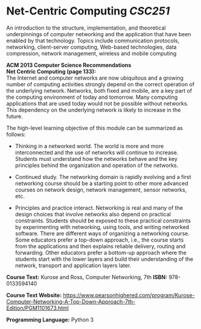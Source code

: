 # Net-Centric Computing *CSC251*
An introduction to the structure, implementation, and theoretical underpinnings of computer networking and the application that have been enabled by that technology. Topics include communication protocols, networking, client-server computing, Web-based technologies, data compression, network management, wireless and mobile computing

**ACM 2013 Computer Science Recommendations** <br>
**Net Centric Computing (page 133):**<br>
The Internet and computer networks are now ubiquitous and a growing number of computing
activities strongly depend on the correct operation of the underlying network. Networks, both fixed and mobile, are a key part of the computing environment of today and tomorrow. Many computing applications that are used today would not be possible without networks. This dependency on the underlying network is likely to increase in the future.

The high-level learning objective of this module can be summarized as follows:

- Thinking in a networked world. The world is more and more interconnected and the use of networks will continue to increase. Students must understand how the networks behave and the key principles behind the organization and operation of the networks.

- Continued study. The networking domain is rapidly evolving and a first networking course should be a starting point to other more advanced courses on network design, network management, sensor networks, etc.

- Principles and practice interact. Networking is real and many of the design choices that  involve networks also depend on practical constraints. Students should be exposed to these practical constraints by experimenting with networking, using tools, and writing networked software.  There are different ways of organizing a networking course. Some educators prefer a top-down approach, i.e., the course starts from the applications and then explains reliable delivery, routing and forwarding. Other educators prefer a bottom-up approach where the students start with the lower layers and build their understanding of the network, transport and application layers later.

**Course Text:** Kurose and Ross, Computer Networking, 7th **ISBN:** 978-0133594140

**Course Text Website:** https://www.pearsonhighered.com/program/Kurose-Computer-Networking-A-Top-Down-Approach-7th-Edition/PGM1101673.html

**Programming Language:** Python 3
